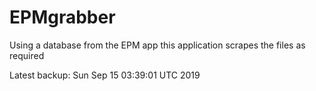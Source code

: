 # EPMgrabber
Using a database from the EPM app this application scrapes the files as required


Latest backup: Sun Sep 15 03:39:01 UTC 2019
